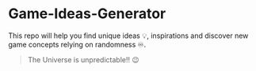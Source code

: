 # Game-Ideas-Generator
This repo will help you find unique ideas 💡, inspirations and discover new game concepts relying on randomness ♾️.  
> The Universe is unpredictable!! 😉
